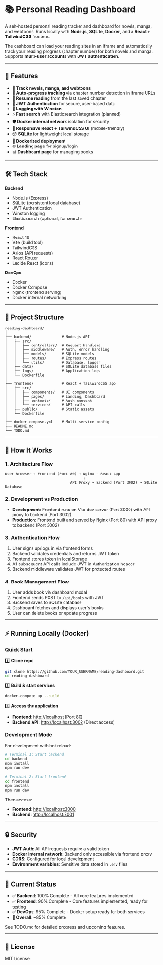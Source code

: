 # 📚 Personal Reading Dashboard

A self-hosted personal reading tracker and dashboard for novels, manga, and webtoons.
Runs locally with **Node.js**, **SQLite**, **Docker**, and a **React + TailwindCSS** frontend.

The dashboard can load your reading sites in an iframe and automatically track your reading progress (chapter number) for both novels and manga.  
Supports **multi-user accounts** with **JWT authentication**.

---

## 🚀 Features

- 📖 **Track novels, manga, and webtoons**
- 🔄 **Auto-progress tracking** via chapter number detection in iframe URLs
- 🎯 **Resume reading** from the last saved chapter
- 🔐 **JWT Authentication** for secure, user-based data
- 📜 **Logging with Winston**
- ⚡ **Fast search** with Elasticsearch integration (planned)
- 🛡️ **Docker internal network** isolation for security
- 📱 **Responsive React + TailwindCSS UI** (mobile-friendly)
- 📦 **SQLite** for lightweight local storage
- 🐳 **Dockerized deployment**
- 🌐 **Landing page** for signup/login
- 📊 **Dashboard page** for managing books

---

## 🛠️ Tech Stack

**Backend**

- Node.js (Express)
- SQLite (persistent local database)
- JWT Authentication
- Winston logging
- Elasticsearch (optional, for search)

**Frontend**

- React 18
- Vite (build tool)
- TailwindCSS
- Axios (API requests)
- React Router
- Lucide React (icons)

**DevOps**

- Docker
- Docker Compose
- Nginx (frontend serving)
- Docker internal networking

---

## 📂 Project Structure

```
reading-dashboard/
│
├── backend/              # Node.js API
│   ├── src/
│   │   ├── controllers/  # Request handlers
│   │   ├── middleware/   # Auth, error handling
│   │   ├── models/       # SQLite models
│   │   ├── routes/       # Express routes
│   │   └── utils/        # Database, logger
│   ├── data/             # SQLite database files
│   ├── logs/             # Application logs
│   └── Dockerfile
│
├── frontend/             # React + TailwindCSS app
│   ├── src/
│   │   ├── components/   # UI components
│   │   ├── pages/        # Landing, Dashboard
│   │   ├── contexts/     # Auth context
│   │   └── services/     # API calls
│   ├── public/           # Static assets
│   └── Dockerfile
│
├── docker-compose.yml    # Multi-service config
├── README.md
└── TODO.md
```

---

## 🔄 How It Works

### 1. **Architecture Flow**

```
User Browser → Frontend (Port 80) → Nginx → React App
                                    ↓
                              API Proxy → Backend (Port 3002) → SQLite Database
```

### 2. **Development vs Production**

- **Development**: Frontend runs on Vite dev server (Port 3000) with API proxy to backend (Port 3002)
- **Production**: Frontend built and served by Nginx (Port 80) with API proxy to backend (Port 3002)

### 3. **Authentication Flow**

1. User signs up/logs in via frontend forms
2. Backend validates credentials and returns JWT token
3. Frontend stores token in localStorage
4. All subsequent API calls include JWT in Authorization header
5. Backend middleware validates JWT for protected routes

### 4. **Book Management Flow**

1. User adds book via dashboard modal
2. Frontend sends POST to `/api/books` with JWT
3. Backend saves to SQLite database
4. Dashboard fetches and displays user's books
5. User can delete books or update progress

---

## ⚡ Running Locally (Docker)

### Quick Start

1️⃣ **Clone repo**

```bash
git clone https://github.com/YOUR_USERNAME/reading-dashboard.git
cd reading-dashboard
```

2️⃣ **Build & start services**

```bash
docker-compose up --build
```

3️⃣ **Access the application**

- **Frontend**: [http://localhost](http://localhost) (Port 80)
- **Backend API**: [http://localhost:3002](http://localhost:3002) (Direct access)

### Development Mode

For development with hot reload:

```bash
# Terminal 1: Start backend
cd backend
npm install
npm run dev

# Terminal 2: Start frontend
cd frontend
npm install
npm run dev
```

Then access:

- **Frontend**: [http://localhost:3000](http://localhost:3000)
- **Backend**: [http://localhost:3001](http://localhost:3001)

---

## 🔒 Security

- **JWT Auth**: All API requests require a valid token
- **Docker internal network**: Backend only accessible via frontend proxy
- **CORS**: Configured for local development
- **Environment variables**: Sensitive data stored in `.env` files

---

## 📌 Current Status

- ✅ **Backend**: 100% Complete - All core features implemented
- ✅ **Frontend**: 90% Complete - Core features implemented, ready for testing
- ✅ **DevOps**: 95% Complete - Docker setup ready for both services
- 🎯 **Overall**: ~85% Complete

See [TODO.md](TODO.md) for detailed progress and upcoming features.

---

## 📝 License

MIT License
